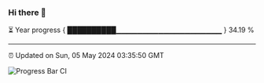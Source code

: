 ### Hi there 👋

⏳ Year progress { ██████████▁▁▁▁▁▁▁▁▁▁▁▁▁▁▁▁▁▁▁▁ } 34.19 %

---

⏰ Updated on Sun, 05 May 2024 03:35:50 GMT

![Progress Bar CI](https://github.com/IshwaranRudhara/GIT-ACTION/workflows/Progress%20Bar%20CI/badge.svg)

